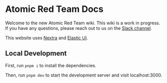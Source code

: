 # Atomic Red Team Docs

Welcome to the new Atomic Red Team wiki. This wiki is a work in progress. If you have any questions, please reach out to
us on the [Slack channel](https://slack.atomicredteam.io/).

This website uses [Nextra](https://nextra.site) and [Elastic UI](https://eui.elastic.co).

## Local Development

First, run `pnpm i` to install the dependencies.

Then, run `pnpm dev` to start the development server and visit localhost:3000.
